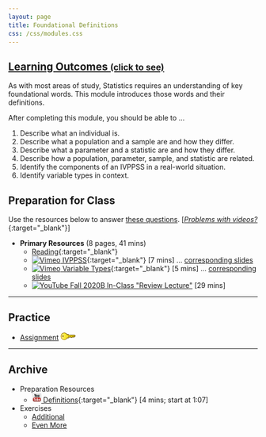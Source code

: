 ```yaml
---
layout: page
title: Foundational Definitions
css: /css/modules.css
---
```


<div class="panel-group-ILOs">
  <div class="panel panel-default">
    <div class="panel-heading">
      <h2 class="panel-title">
        <a data-toggle="collapse" href="#ILOs">Learning Outcomes <small>(click to see)</small></a>
      </h2>
    </div>
    <div id="ILOs" class="panel-collapse collapse">
      <div class="panel-body">
As with most areas of study, Statistics requires an understanding of key foundational words.  This module introduces those words and their definitions.

<p>After completing this module, you should be able to ...</p>

<ol>
  <li>Describe what an individual is.</li>
  <li>Describe what a population and a sample are and how they differ.</li>
  <li>Describe what a parameter and a statistic are and how they differ.</li>
  <li>Describe how a population, parameter, sample, and statistic are related.</li>
  <li>Identify the components of an IVPPSS in a real-world situation.</li>
  <li>Identify variable types in context.</li>
</ol>
      </div>
    </div>
  </div>
</div>

## Preparation for Class

Use the resources below to answer [these questions](Prep/FoundationalDefns). [[*Problems with videos?*](../resources/FAQs/videos){:target="_blank"}]

* **Primary Resources** (8 pages, 41 mins)
  * [Reading](http://derekogle.com/Book107/FoundationalDefns.html){:target="_blank"}
  * [![Vimeo](../img/dhovid.png) IVPPSS](https://vimeo.com/user45324800/ncstats-ivppss){:target="_blank"} [7 mins] ... [corresponding slides](PPT/FoundationalDefns_PPT1.pptx)
  * [![Vimeo](../img/dhovid.png) Variable Types](https://vimeo.com/user45324800/ncstats-vartypes){:target="_blank"} [5 mins] ... [corresponding slides](PPT/FoundationalDefns_PPT2.pptx)
  * [![YouTube](../img/dhovid.png) Fall 2020B In-Class "Review Lecture"](https://youtu.be/_VTmDXWfrW4) [29 mins]

----

## Practice

* [Assignment](CE/FoundationalDefns_CE1) [![Decoration](../img/key.png)](CE/KEY_FoundationalDefns_CE)

----

## Archive

* Preparation Resources
  * [![YouTube Link](../img/youtube.png) Definitions](https://youtu.be/MXaJ7sa7q-8?t=67){:target="_blank"} [4 mins; start at 1:07]
* Exercises
  * [Additional](CE/FoundationalDefns_CE2)
  * [Even More](CE/FoundationalDefns_CE3)
